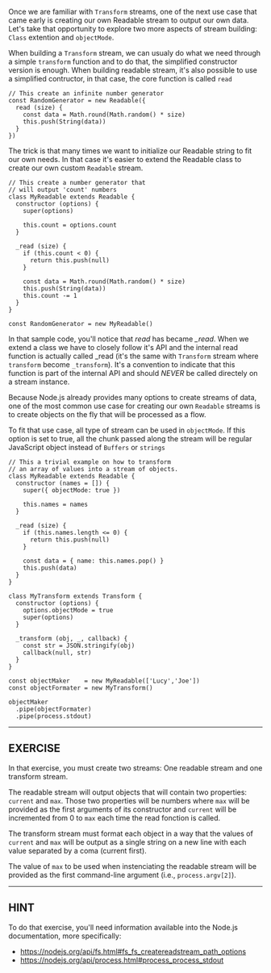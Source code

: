 Once we are familiar with `Transform` streams, one of the next use case that came early is creating our own Readable stream to output our own data. Let's take that opportunity to explore two more aspects of stream building: `Class` extention and `objectMode`.

When building a `Transform` stream, we can usualy do what we need through a simple `transform` function and to do that, the simplified constructor version is enough. When building readable stream, it's also possible to use a simplified contructor, in that case, the core function is called `read`

```
// This create an infinite number generator
const RandomGenerator = new Readable({
  read (size) {
    const data = Math.round(Math.random() * size)
    this.push(String(data))
  }
})
```

The trick is that many times we want to initialize our Readable string to fit our own needs. In that case it's easier to extend the Readable class to create our own custom `Readable` stream.

```
// This create a number generator that
// will output 'count' numbers
class MyReadable extends Readable {
  constructor (options) {
    super(options)

    this.count = options.count
  }

  _read (size) {
    if (this.count < 0) {
      return this.push(null)
    }

    const data = Math.round(Math.random() * size)
    this.push(String(data))
    this.count -= 1
  }
}

const RandomGenerator = new MyReadable()
```

In that sample code, you'll notice that *read* has became *_read*. When we extend a class we have to closely follow it's API and the internal read function is actually called _read (it's the same with `Transform` stream where `transform` become `_transform`). It's a convention to indicate that this function is part of the internal API and should *NEVER* be called directely on a stream instance.

Because Node.js already provides many options to create streams of data, one of the most common use case for creating our own `Readable` streams is to create objects on the fly that will be processed as a flow.

To fit that use case, all type of stream can be used in `objectMode`. If this option is set to true, all the chunk passed along the stream will be regular JavaScript object instead of `Buffers` or `strings`

```
// This a trivial example on how to transform
// an array of values into a stream of objects.
class MyReadable extends Readable {
  constructor (names = []) {
    super({ objectMode: true })

    this.names = names
  }

  _read (size) {
    if (this.names.length <= 0) {
      return this.push(null)
    }

    const data = { name: this.names.pop() }
    this.push(data)
  }
}

class MyTransform extends Transform {
  constructor (options) {
    options.objectMode = true
    super(options)
  }

  _transform (obj, _, callback) {
    const str = JSON.stringify(obj)
    callback(null, str)
  }
}

const objectMaker    = new MyReadable(['Lucy','Joe'])
const objectFormater = new MyTransform()

objectMaker
  .pipe(objectFormater)
  .pipe(process.stdout)
```

------------------------------------------------------------------------------
## EXERCISE

In that exercise, you must create two streams: One readable stream and one transform stream.

The readable stream will output objects that will contain two properties: `current` and `max`. Those two properties will be numbers where `max` will be provided as the first arguments of its constructor and `current` will be incremented from 0 to `max` each time the read fonction is called.

The transform stream must format each object in a way that the values of `current` and `max` will be output as a single string on a new line with each value separated by a coma (current first).

The value of `max` to be used when instenciating the readable stream will be provided as the first command-line argument (i.e., `process.argv[2]`).

------------------------------------------------------------------------------
## HINT

To do that exercise, you'll need information available into the Node.js documentation, more specifically:

- https://nodejs.org/api/fs.html#fs_fs_createreadstream_path_options
- https://nodejs.org/api/process.html#process_process_stdout
